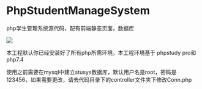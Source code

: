 <!--
 * @Author: James 1849483422@qq.com
 * @Date: 2022-07-03 09:33:25
 * @LastEditors: James 1849483422@qq.com
 * @LastEditTime: 2022-07-03 09:33:25
 * @FilePath: /Code/Users/mac/Desktop/stusys/README.md
 * @Description: 这是默认设置,请设置`customMade`, 打开koroFileHeader查看配置 进行设置: https://github.com/OBKoro1/koro1FileHeader/wiki/%E9%85%8D%E7%BD%AE
-->
# PhpStudentManageSystem
php学生管理系统源代码，配有前端静态页面，数据库

![](https://img-blog.csdnimg.cn/20190615140953578.png?x-oss-process=image/watermark,type_ZmFuZ3poZW5naGVpdGk,shadow_10,text_aHR0cHM6Ly9ibG9nLmNzZG4ubmV0L3FxXzM3NzU2MzEw,size_16,color_FFFFFF,t_70)

本工程默认你已经安装好了所有php所需环境，本工程环境基于 phpstudy pro和php7.4

使用之前需要在mysql中建立stusys数据库，默认用户名是root，密码是123456，如果需要更改，请去代码目录下的controller文件夹下修改Conn.php




